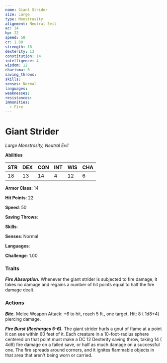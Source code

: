 ```yaml
---
name: Giant Strider
size: Large
type: Monstrosity
alignment: Neutral Evil
ac: 14
hp: 22
speed: 50
cr: 1.00
strength: 18
dexterity: 13
constitution: 14
intelligence: 4
wisdom: 12
charisma: 6
saving_throws: 
skills: 
senses: Normal
languages: 
weaknesses:
resistances:
immunities:
  - Fire
---
```


# Giant Strider

*Large Monstrosity, Neutral Evil*

**Abilities**

| STR | DEX | CON | INT | WIS | CHA |
| --- | --- | --- | --- | --- | --- |
| 18 | 13 | 14 | 4 | 12 | 6 |

**Armor Class**: 14

**Hit Points**: 22

**Speed**: 50

**Saving Throws**: 

**Skills**: 

**Senses**: Normal

**Languages**: 

**Challenge**: 1.00


### Traits
***Fire Absorption.*** Whenever the giant strider is subjected to fire damage, it takes no damage and regains a number of hit points equal to half the fire damage dealt.


### Actions
***Bite.*** Melee Weapon Attack:  +6 to hit, reach 5 ft., one target. Hit: 8 ( 1d8+4) piercing damage.

***Fire Burst (Recharges 5-6).*** The giant strider hurls a gout of flame at a point it can see within 60 feet of it. Each creature in a 10-foot-radius sphere centered on that point must make a DC 12 Dexterity saving throw, taking 14 ( 4d6) fire damage on a failed save, or half as much damage on a successful one. The fire spreads around corners, and it ignites flammable objects in that area that aren't being worn or carried.

